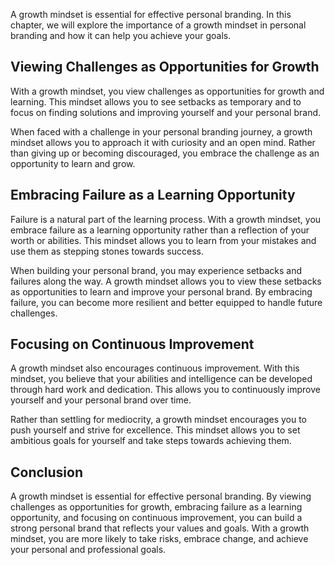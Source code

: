 
A growth mindset is essential for effective personal branding. In this chapter, we will explore the importance of a growth mindset in personal branding and how it can help you achieve your goals.

Viewing Challenges as Opportunities for Growth
----------------------------------------------

With a growth mindset, you view challenges as opportunities for growth and learning. This mindset allows you to see setbacks as temporary and to focus on finding solutions and improving yourself and your personal brand.

When faced with a challenge in your personal branding journey, a growth mindset allows you to approach it with curiosity and an open mind. Rather than giving up or becoming discouraged, you embrace the challenge as an opportunity to learn and grow.

Embracing Failure as a Learning Opportunity
-------------------------------------------

Failure is a natural part of the learning process. With a growth mindset, you embrace failure as a learning opportunity rather than a reflection of your worth or abilities. This mindset allows you to learn from your mistakes and use them as stepping stones towards success.

When building your personal brand, you may experience setbacks and failures along the way. A growth mindset allows you to view these setbacks as opportunities to learn and improve your personal brand. By embracing failure, you can become more resilient and better equipped to handle future challenges.

Focusing on Continuous Improvement
----------------------------------

A growth mindset also encourages continuous improvement. With this mindset, you believe that your abilities and intelligence can be developed through hard work and dedication. This allows you to continuously improve yourself and your personal brand over time.

Rather than settling for mediocrity, a growth mindset encourages you to push yourself and strive for excellence. This mindset allows you to set ambitious goals for yourself and take steps towards achieving them.

Conclusion
----------

A growth mindset is essential for effective personal branding. By viewing challenges as opportunities for growth, embracing failure as a learning opportunity, and focusing on continuous improvement, you can build a strong personal brand that reflects your values and goals. With a growth mindset, you are more likely to take risks, embrace change, and achieve your personal and professional goals.

